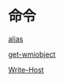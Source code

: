 # 命令

[alias](alias/alias.md "alias")

[get-wmiobject](get-wmiobject/get-wmiobject.md "get-wmiobject")

[Write-Host](Write-Host/Write-Host.md "Write-Host")
